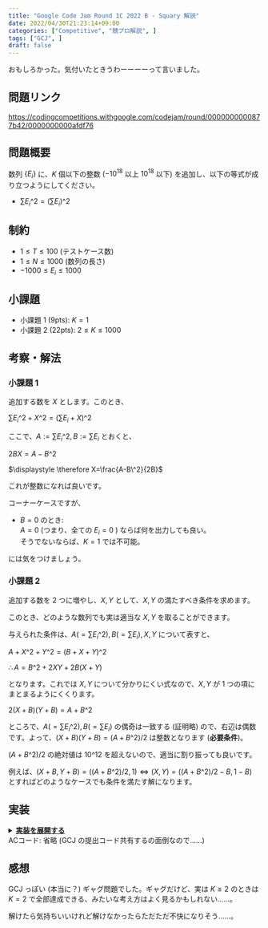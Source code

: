 ```yaml
---
title: "Google Code Jam Round 1C 2022 B - Squary 解説"
date: 2022/04/30T21:23:14+09:00
categories: ["Competitive", "競プロ解説", ]
tags: ["GCJ", ]
draft: false
---
```


<!-- 解説ブログ テンプレ -->

おもしろかった。気付いたときうわーーーーって言いました。

## 問題リンク

https://codingcompetitions.withgoogle.com/codejam/round/0000000000877b42/0000000000afdf76

## 問題概要

数列 $\{E_i\}$ に、$K$ 個以下の整数 ($-10^{18}$ 以上 $10^{18}$ 以下) を追加し、以下の等式が成り立つようにしてください。

- $\displaystyle \sum E_i\^2=\left(\sum E_i \right)\^2$  

## 制約

- $1\le T\le 100$ (テストケース数)  
- $1\le N\le 1000$ (数列の長さ)  
- $-1000\le E_i\le 1000$  

## 小課題

- 小課題 1 (9pts): $K=1$  
- 小課題 2 (22pts): $2\le K \le 1000$

<!-- more -->

## 考察・解法

### 小課題 1

追加する数を $X$ とします。このとき、

$\displaystyle \sum E_i\^2+X\^2=\left(\sum E_i+X \right)\^2$

ここで、$\displaystyle A:=\sum E_i\^2, B:=\sum E_i$ とおくと、

$\displaystyle 2BX=A -B\^2$

$\displaystyle \therefore X=\frac{A-B\^2}{2B}$  

これが整数になれば良いです。

コーナーケースですが、

- $B=0$ のとき:  
    $A=0$ (つまり、全ての $E_i=0$ ) ならば何を出力しても良い。  
    そうでないならば、$K=1$ では不可能。

には気をつけましょう。

### 小課題 2

追加する数を $2$ つに増やし、$X, Y$ として、$X, Y$ の満たすべき条件を求めます。

このとき、どのような数列でも実は適当な $X, Y$ を取ることができます。

与えられた条件は、$A(=\sum E_i\^2),B(=\sum E_i),X,Y$ について表すと、

$\displaystyle A+X\^2+Y\^2=(B+X+Y)\^2$

$\displaystyle \therefore A=B\^2+2XY+2B(X+Y)$

となります。これでは $X,Y$ について分かりにくい式なので、$X,Y$ が $1$ つの項にまとまるようにくくります。

$\displaystyle 2(X+B)(Y+B)=A+B\^2$

ところで、$A(=\sum E_i\^2),B(=\sum E_i)$ の偶奇は一致する (証明略) ので、右辺は偶数です。よって、$(X+B)(Y+B)=(A+B\^2)/2$ は整数となります (**必要条件**)。

$(A+B\^2)/2$ の絶対値は $10\^{12}$ を超えないので、適当に割り振っても良いです。

例えば、$(X+B,Y+B)=((A+B\^2)/2, 1) \iff (X,Y)=((A+B\^2)/2-B, 1-B)$ とすればどのようなケースでも条件を満たす解になります。

## 実装

<details><summary><u><b>実装を展開する</b></u></summary>

```csharp
		public void Solve(int testcase)
		{
			var n = sr.ReadInt();
			var k = sr.ReadInt();
			var a = sr.ReadLongArray(n);
			var sum = a.Sum();
			var squareSum = a.Select(i => i * i).Sum();
			WriteCase(testcase);
			if (squareSum == 0 && sum == 0)
			{
				Console.WriteLine(0);
			}
			else if (sum == 0 || (squareSum - sum * sum) % (2 * sum) != 0)
			{
				if (k == 1) Console.WriteLine("IMPOSSIBLE");
				else
				{
					var p = (squareSum + sum * sum) / 2;
					// solve for x, y s.t. (x+sum)(y+sum) == p
					// x = 1-sum, y = p-sum
					var x = 1 - sum;
					var y = p - sum;
					Console.WriteLine($"{x} {y}");
				}
			}
			else
			{
				Console.WriteLine((squareSum - sum * sum) / (2 * sum));
			}
		}

		public void WriteCase(int testcase)
		{
			Console.Write($"Case #{testcase + 1}: ");
		}
```

</details>
ACコード: 省略 (GCJ の提出コード共有するの面倒なので……)

## 感想

GCJ っぽい (本当に？) ギャグ問題でした。ギャグだけど、実は $K\ge 2$ のときは $K=2$ で全部達成できる、みたいな考え方はよく見るかもしれない……。

解けたら気持ちいいけれど解けなかったらただただ不快になりそう……。
